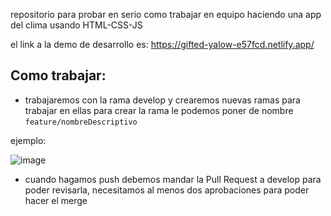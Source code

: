 repositorio para probar en serio como trabajar en equipo haciendo una app del clima usando HTML-CSS-JS

el link a la demo de desarrollo es: https://gifted-yalow-e57fcd.netlify.app/

## Como trabajar:

-   trabajaremos con la rama develop y crearemos nuevas ramas para trabajar en ellas para crear la rama le podemos poner de nombre `feature/nombreDescriptivo`

ejemplo:

![image](https://user-images.githubusercontent.com/52300099/125808124-17c97d49-3be1-4693-94f3-1f7a4bc6e8b1.png)


-   cuando hagamos push debemos mandar la Pull Request a develop para poder revisarla, necesitamos al menos dos aprobaciones para poder hacer el merge
